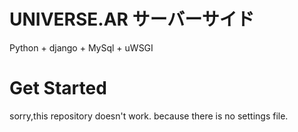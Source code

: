 # UNIVERSE.AR サーバーサイド
Python + django + MySql + uWSGI

# Get Started
sorry,this repository doesn't work.
because there is no settings file.
